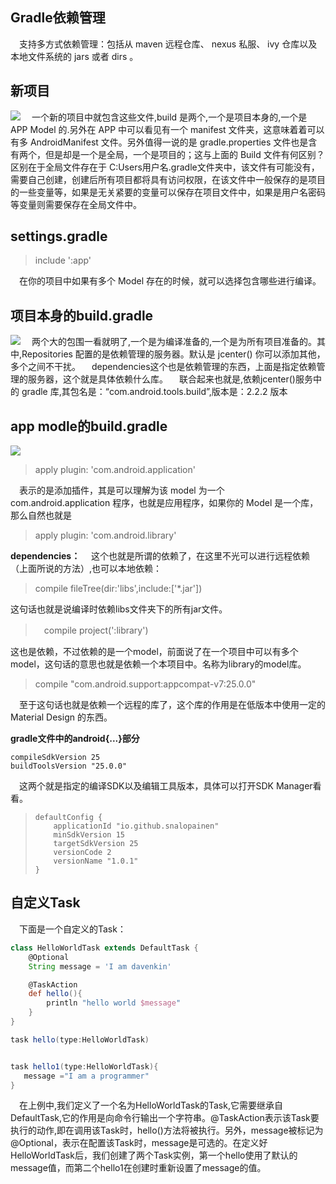 

## Gradle依赖管理 ##
　支持多方式依赖管理：包括从 maven 远程仓库、 nexus 私服、 ivy 仓库以及本地文件系统的 jars 或者 dirs 。

**新项目**
----------
![](http://i.imgur.com/1Abthrg.png)
　一个新的项目中就包含这些文件,build 是两个,一个是项目本身的,一个是 APP Model 的.另外在 APP 中可以看见有一个 manifest 文件夹，这意味着着可以有多 AndroidManifest 文件。另外值得一说的是 gradle.properties 文件也是含有两个，但是却是一个是全局，一个是项目的；这与上面的 Build 文件有何区别？区别在于全局文件存在于 C:Users用户名.gradle文件夹中，该文件有可能没有，需要自己创建，创建后所有项目都将具有访问权限，在该文件中一般保存的是项目的一些变量等，如果是无关紧要的变量可以保存在项目文件中，如果是用户名密码等变量则需要保存在全局文件中。

**settings.gradle**
----------
> include ':app'

　在你的项目中如果有多个 Model 存在的时候，就可以选择包含哪些进行编译。

**项目本身的build.gradle**
----------
![](http://i.imgur.com/lN7blzA.png)
　两个大的包围一看就明了,一个是为编译准备的,一个是为所有项目准备的。其中,Repositories 配置的是依赖管理的服务器。默认是 jcenter() 你可以添加其他，多个之间不干扰。
　dependencies这个也是依赖管理的东西，上面是指定依赖管理的服务器，这个就是具体依赖什么库。
　联合起来也就是,依赖jcenter()服务中的 gradle 库,其包名是：“com.android.tools.build”,版本是：2.2.2 版本

**app modle的build.gradle**
----------

![](http://i.imgur.com/g4jrC8s.png)

>apply plugin: 'com.android.application'

　表示的是添加插件，其是可以理解为该 model 为一个 com.android.application 程序，也就是应用程序，如果你的 Model 是一个库，那么自然也就是
> apply plugin: 'com.android.library'

**dependencies：**
　这个也就是所谓的依赖了，在这里不光可以进行远程依赖（上面所说的方法）,也可以本地依赖： 
> compile fileTree(dir:'libs',include:['*.jar'])

这句话也就是说编译时依赖libs文件夹下的所有jar文件。

> 　compile project(':library')

这也是依赖，不过依赖的是一个model，前面说了在一个项目中可以有多个model，这句话的意思也就是依赖一个本项目中。名称为library的model库。

>compile "com.android.support:appcompat-v7:25.0.0"

　至于这句话也就是依赖一个远程的库了，这个库的作用是在低版本中使用一定的 Material Design 的东西。

**gradle文件中的android{...}部分**

    compileSdkVersion 25
    buildToolsVersion "25.0.0"
　这两个就是指定的编译SDK以及编辑工具版本，具体可以打开SDK Manager看看。
>     defaultConfig {
>         applicationId "io.github.snalopainen"
>         minSdkVersion 15
>         targetSdkVersion 25
>         versionCode 2
>         versionName "1.0.1"
>     }


**自定义Task**
----------

　下面是一个自定义的Task：
```groovy
class HelloWorldTask extends DefaultTask {
    @Optional
    String message = 'I am davenkin'

    @TaskAction
    def hello(){
        println "hello world $message"
    }
}

task hello(type:HelloWorldTask)


task hello1(type:HelloWorldTask){
   message ="I am a programmer"
}

```
　在上例中,我们定义了一个名为HelloWorldTask的Task,它需要继承自DefaultTask,它的作用是向命令行输出一个字符串。@TaskAction表示该Task要执行的动作,即在调用该Task时，hello()方法将被执行。另外，message被标记为@Optional，表示在配置该Task时，message是可选的。在定义好HelloWorldTask后，我们创建了两个Task实例，第一个hello使用了默认的message值，而第二个hello1在创建时重新设置了message的值。